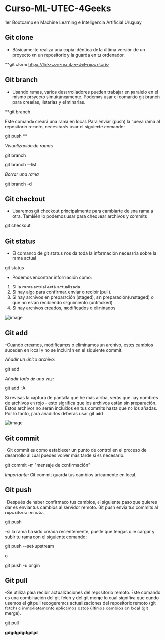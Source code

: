 # Curso-ML-UTEC-4Geeks
1er Bootcamp en Machine Learning e Inteligencia Artificial Uruguay
## Git clone
- Básicamente realiza una copia idéntica de la última versión de un proyecto en un repositorio y la guarda en tu ordenador.


**git clone <https://link-con-nombre-del-repositorio>

## Git branch
- Usando ramas, varios desarrolladores pueden trabajar en paralelo en el mismo proyecto simultáneamente. Podemos usar el comando git branch para crearlas, listarlas y eliminarlas.


**git branch <nombre-de-la-rama>

  
Este comando creará una rama en local. Para enviar (push) la nueva rama al repositorio remoto, necesitarás usar el siguiente comando:  

  
git push <nombre-remoto> <nombre-rama>**  

  
_Visualización de ramas_

  
git branch
  
  
git branch --list

  
_Borrar una rama_

  
git branch -d <nombre-de-la-rama>  

## Git checkout

- Usaremos git checkout principalmente para cambiarte de una rama a otra. También lo podemos usar para chequear archivos y commits
    
git checkout <nombre-de-la-rama>

## Git status  
  
 - El comando de git status nos da toda la información necesaria sobre la rama actual
 
  git status
  
- Podemos encontrar información como:

1)  Si la rama actual está actualizada
2)  Si hay algo para confirmar, enviar o recibir (pull).
3)  Si hay archivos en preparación (staged), sin preparación(unstaged) o que no están recibiendo seguimiento (untracked)
4)  Si hay archivos creados, modificados o eliminados
  
  ![image](https://user-images.githubusercontent.com/79756539/166966442-a847f00a-258e-4d0c-8907-5a5c72ba589f.png)

  
## Git add
  
  -Cuando creamos, modificamos o eliminamos un archivo, estos cambios suceden en local y no se incluirán en el siguiente commit.
  
  _Añadir un único archivo:_
  
  git add <archivo>
  
  _Añadir todo de una vez:_
  
  git add -A
  
  Si revisas la captura de pantalla que he más arriba, verás que hay nombres de archivos en rojo - esto significa que los archivos están sin preparación. Estos archivos no serán incluidos en tus commits hasta que no los añadas. Por lo tanto, para añadirlos deberas usar git add
  
 ![image](https://user-images.githubusercontent.com/79756539/166967198-b3701b0c-876a-49b5-9ab4-b8a1bcab7b57.png)
  
  
  ## Git commit
  
  -Git commit es como establecer un punto de control en el proceso de desarrollo al cual puedes volver más tarde si es necesario.
  
  git commit -m "mensaje de confirmación"
  
  _Importante:_ Git commit guarda tus cambios únicamente en local.
  
 
  ## Git push
  
-Después de haber confirmado tus cambios, el siguiente paso que quieres dar es enviar tus cambios al servidor remoto. Git push envía tus commits al repositorio remoto.
  
  
  git push <nombre-remoto> <nombre-de-tu-rama>
  
 -si la rama ha sido creada recientemente, puede que tengas que cargar y subir tu rama con el siguiente comando:
  
git push --set-upstream <nombre-remoto> <nombre-de-tu-rama>
  
  o
  
  git push -u origin <nombre-de-tu-rama>
  
  
  ## Git pull
  
  -Se utiliza para recibir actualizaciones del repositorio remoto. Este comando es una combinación del git fetch y del git merge lo cual significa que cundo usemos el git pull recogeremos actualizaciones del repositorio remoto (git fetch) e inmediatamente aplicamos estos últimos cambios en local (git merge).
  
git pull <nombre-remoto>
  
  **gdgdgdgdgdgd**
  
  
